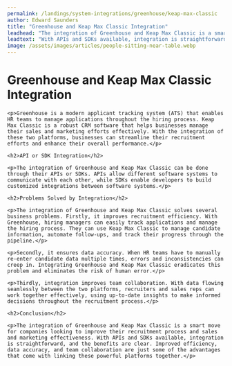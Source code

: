 ```yaml
---
permalink: /landings/system-integrations/greenhouse/keap-max-classic
author: Edward Saunders
title: "Greenhouse and Keap Max Classic Integration"
leadhead: "The integration of Greenhouse and Keap Max Classic is a smart move for companies looking to improve their recruitment process and sales and marketing effectiveness"
leadtext: "With APIs and SDKs available, integration is straightforward, and the benefits are clear. Improved efficiency, data accuracy, and team collaboration are just some of the advantages that come with linking these powerful platforms together."
image: /assets/images/articles/people-sitting-near-table.webp
---
```

<div class="arttext">	<h1>Greenhouse and Keap Max Classic Integration</h1>
	
	<p>Greenhouse is a modern applicant tracking system (ATS) that enables HR teams to manage applications throughout the hiring process. Keap Max Classic is a robust CRM software that helps businesses manage their sales and marketing efforts effectively. With the integration of these two platforms, businesses can streamline their recruitment efforts and enhance their overall performance.</p>
	
	<h2>API or SDK Integration</h2>
	
	<p>The integration of Greenhouse and Keap Max Classic can be done through their APIs or SDKs. APIs allow different software systems to communicate with each other, while SDKs enable developers to build customized integrations between software systems.</p>
	
	<h2>Problems Solved by Integration</h2>
	
	<p>The integration of Greenhouse and Keap Max Classic solves several business problems. Firstly, it improves recruitment efficiency. With Greenhouse, hiring managers can easily track applications and manage the hiring process. They can use Keap Max Classic to manage candidate information, automate follow-ups, and track their progress through the pipeline.</p>
	
	<p>Secondly, it ensures data accuracy. When HR teams have to manually re-enter candidate data multiple times, errors and inconsistencies can creep in. Integrating Greenhouse and Keap Max Classic eradicates this problem and eliminates the risk of human error.</p>
	
	<p>Thirdly, integration improves team collaboration. With data flowing seamlessly between the two platforms, recruiters and sales reps can work together effectively, using up-to-date insights to make informed decisions throughout the recruitment process.</p>
	
	<h2>Conclusion</h2>
	
	<p>The integration of Greenhouse and Keap Max Classic is a smart move for companies looking to improve their recruitment process and sales and marketing effectiveness. With APIs and SDKs available, integration is straightforward, and the benefits are clear. Improved efficiency, data accuracy, and team collaboration are just some of the advantages that come with linking these powerful platforms together.</p>
</div>